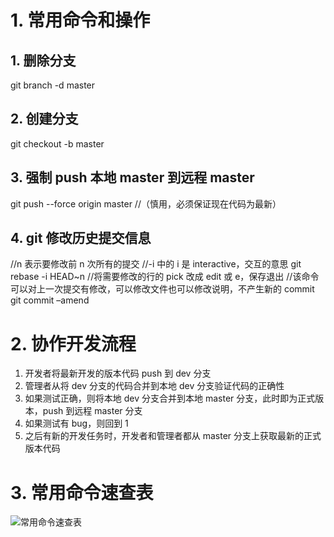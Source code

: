 # 1. 常用命令和操作

## 1. 删除分支

git branch -d master

## 2. 创建分支

git checkout -b master

## 3. 强制 push 本地 master 到远程 master

git push --force origin master
//（慎用，必须保证现在代码为最新）

## 4. git 修改历史提交信息

//n 表示要修改前 n 次所有的提交
//-i 中的 i 是 interactive，交互的意思
git rebase -i HEAD~n
//将需要修改的行的 pick 改成 edit 或 e，保存退出
//该命令可以对上一次提交有修改，可以修改文件也可以修改说明，不产生新的 commit
git commit –amend

# 2. 协作开发流程

1. 开发者将最新开发的版本代码 push 到 dev 分支
2. 管理者从将 dev 分支的代码合并到本地 dev 分支验证代码的正确性
3. 如果测试正确，则将本地 dev 分支合并到本地 master 分支，此时即为正式版本，push 到远程 master 分支
4. 如果测试有 bug，则回到 1
5. 之后有新的开发任务时，开发者和管理者都从 master 分支上获取最新的正式版本代码

# 3. 常用命令速查表

![常用命令速查表](https://imgur.com/x7at8Yy.jpg)
